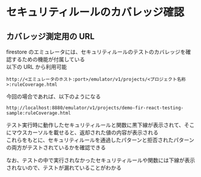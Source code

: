# セキュリティルールのカバレッジ確認

## カバレッジ測定用の URL

firestore のエミュレータには、セキュリティルールのテストのカバレッジを確認するための機能が付属している  
以下の URL から利用可能

```
http://<エミュレータのホスト:port>/emulator/v1/projects/<プロジェクト名称>:ruleCoverage.html
```

今回の場合であれば、以下のようになる

```
http://localhost:8880/emulator/v1/projects/demo-fir-react-testing-sample:ruleCoverage.html
```

テスト実行時に動作したセキュリティルールと関数に黒下線が表示されて、そこにマウスカーソルを載せると、返却された値の内容が表示される  
これらをもとに、セキュリティルールを通過したパターンと拒否されたパターンの両方がテストされているかを確認できる

なお、テストの中で実行されなかったセキュリティルールや関数には下線が表示されないので、テストが漏れていることがわかる
